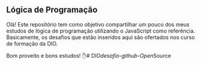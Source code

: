 ## Lógica de Programação
Olá! Este repositório tem como objetivo compartilhar um pouco dos meus estudos de lógica de programação utilizando o JavaScript como referência. Basicamente, os desafios que estão inseridos aqui são ofertados nos curso de formação da DIO.

Bom proveito e bons estudos! :hand:#   D I O _ d e s a f i o - g i t h u b - O p e n _ S o u r c e  
 